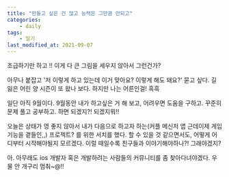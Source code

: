 ```yaml
---
title: "만들고 싶은 건 많고 능력은 그만큼 안되고"
categories:
    - daily
tags:
    - 일기
last_modified_at: 2021-09-07
---
```


조급하기만 하고 !! 이게 다 큰 그림을 세우지 않아서 그런건가?

아무나 붙잡고 '저 이렇게 하고 있는데 이거 맞아요? 이렇게 해도 돼요?' 묻고 싶다. 길 잃은 어린 양 시즌이 또 왔나 보다. 하지만 나는 어른인걸! 흑흑

일단 아직 9월이다. 9월동안 내가 하고싶은 거 해 보고, 어려우면 도움을 구하고. 꾸준히 문제 풀고 공부하고. 하면 되겠지?! 되겠지뭐!!

오늘은 상태가 영 좋지 않아서 내가 다음으로 하고자 하는(커플 메신저 앱 근데이제 게임 기능을 곁들인,,) 프로젝트? 를 위한 서치를 했다. 할 수 있을 것 같으면서도, 어떻게 어디부터 시작해야될지 모르겠다. 이럴 때일수록 친구들과 이야기해야하나?! 그래야겠지?

아. 아무래도 ios 개발자 혹은 개발하려는 사람들의 커뮤니티를 좀 찾아다녀야겠다. 우물 안 개구리 멈춰~@!!